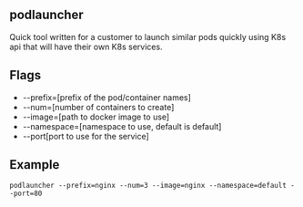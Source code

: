 podlauncher
---

Quick tool written for a customer to launch similar pods quickly using K8s api that will
have their own K8s services.

Flags
---
* --prefix=[prefix of the pod/container names]
* --num=[number of containers to create]
* --image=[path to docker image to use]
* --namespace=[namespace to use, default is default]
* --port[port to use for the service]

Example
---
```podlauncher --prefix=nginx --num=3 --image=nginx --namespace=default --port=80```